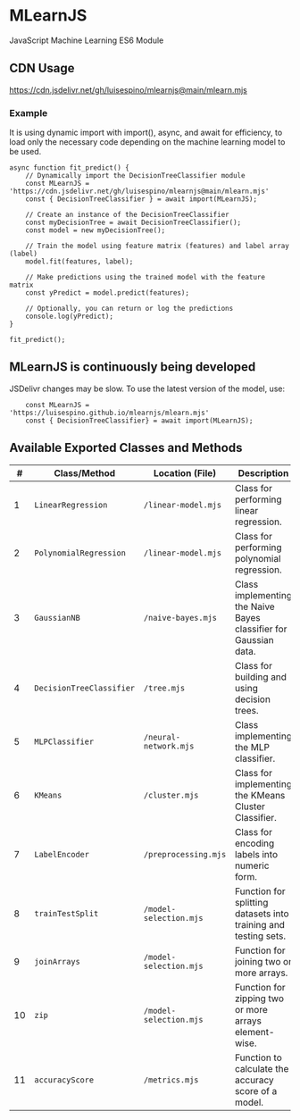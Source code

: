 # MLearnJS
JavaScript Machine Learning ES6 Module

## CDN Usage

https://cdn.jsdelivr.net/gh/luisespino/mlearnjs@main/mlearn.mjs

### Example

It is using dynamic import with import(), async, and await for efficiency, to load only the necessary code depending on the machine learning model to be used.

```
async function fit_predict() {
    // Dynamically import the DecisionTreeClassifier module
    const MLearnJS = 'https://cdn.jsdelivr.net/gh/luisespino/mlearnjs@main/mlearn.mjs'
    const { DecisionTreeClassifier } = await import(MLearnJS);
    
    // Create an instance of the DecisionTreeClassifier
    const myDecisionTree = await DecisionTreeClassifier(); 
    const model = new myDecisionTree();

    // Train the model using feature matrix (features) and label array (label)
    model.fit(features, label);

    // Make predictions using the trained model with the feature matrix
    const yPredict = model.predict(features);
  
    // Optionally, you can return or log the predictions
    console.log(yPredict);
}

fit_predict();
```

## MLearnJS is continuously being developed

JSDelivr changes may be slow. To use the latest version of the model, use:

```
    const MLearnJS = 'https://luisespino.github.io/mlearnjs/mlearn.mjs'
    const { DecisionTreeClassifier} = await import(MLearnJS);

```

## Available Exported Classes and Methods

| **#** | **Class/Method**          | **Location (File)**        | **Description**                                                  |
|-------|---------------------------|----------------------------|------------------------------------------------------------------|
| 1     | `LinearRegression`         | `/linear-model.mjs`        | Class for performing linear regression.                          |
| 2     | `PolynomialRegression`     | `/linear-model.mjs`        | Class for performing polynomial regression.                      |
| 3     | `GaussianNB`               | `/naive-bayes.mjs`         | Class implementing the Naive Bayes classifier for Gaussian data. |
| 4     | `DecisionTreeClassifier`   | `/tree.mjs`                | Class for building and using decision trees.                     |
| 5     | `MLPClassifier`   | `/neural-network.mjs`                | Class implementing the MLP classifier.                     |
| 6     | `KMeans`          | `/cluster.mjs`       | Class for implementing the KMeans Cluster Classifier.
| 7     | `LabelEncoder`             | `/preprocessing.mjs`       | Class for encoding labels into numeric form.                     |
| 8     | `trainTestSplit`           | `/model-selection.mjs`     | Function for splitting datasets into training and testing sets.  |
| 9     | `joinArrays`               | `/model-selection.mjs`     | Function for joining two or more arrays.                         |
| 10     | `zip`                      | `/model-selection.mjs`     | Function for zipping two or more arrays element-wise.            |
| 11    | `accuracyScore`            | `/metrics.mjs`             | Function to calculate the accuracy score of a model.             |
